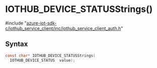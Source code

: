 # IOTHUB_DEVICE_STATUSStrings()

\#include "[azure-iot-sdk-c/iothub_service_client/inc/iothub_service_client_auth.h](../iot-c-ref-iothub-service-client-auth-h.md)"  

## Syntax

```C
const char* IOTHUB_DEVICE_STATUSStrings(
  IOTHUB_DEVICE_STATUS  value);
```

